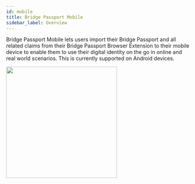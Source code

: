 ```yaml
---
id: mobile
title: Bridge Passport Mobile
sidebar_label: Overview
---
```


Bridge Passport Mobile lets users import their Bridge Passport and all related claims from their Bridge Passport Browser Extension to their mobile device to enable them to use their digital identity on the go in online and real world scenarios.  This is currently supported on Android devices.

<img class='centered' src='/img/mobile/passport.png' width="300"></img>

